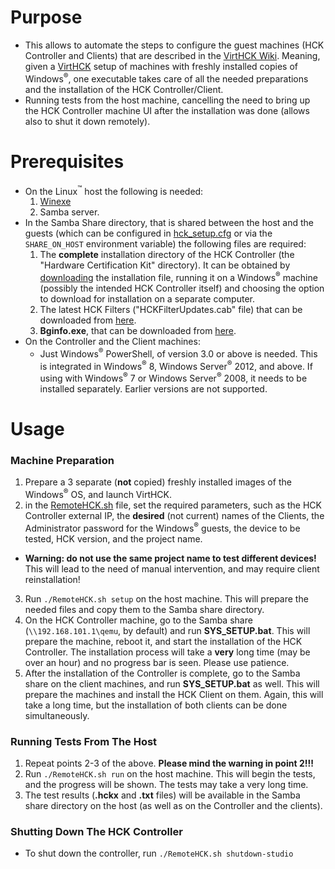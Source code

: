 Purpose
===============
* This allows to automate the steps to configure the guest machines (HCK Controller and Clients) that are described in the [VirtHCK Wiki](https://github.com/daynix/bricklets/wiki/VirtHCK-bricklet-documentation#Checklist_for_a_new_studio_VM). Meaning, given a [VirtHCK](https://github.com/daynix/bricklets/wiki/VirtHCK-bricklet-documentation) setup of machines with freshly installed copies of Windows<sup>&reg;</sup>, one executable takes care of all the needed preparations and the installation of the HCK Controller/Client.
* Running tests from the host machine, cancelling the need to bring up the HCK Controller machine UI after the installation was done (allows also to shut it down remotely).

Prerequisites
===============
* On the Linux<sup>&trade;</sup> host the following is needed:
  1. [Winexe](http://sourceforge.net/projects/winexe)
  2. Samba server.
* In the Samba Share directory, that is shared between the host and the guests (which can be configured in [hck_setup.cfg](https://github.com/daynix/bricklets/blob/master/VirtHCK/hck_setup.cfg) or via the `SHARE_ON_HOST` environment variable) the following files are required:
  1. The **complete** installation directory of the HCK Controller (the "Hardware Certification Kit" directory). It can be obtained by [downloading](https://msdn.microsoft.com/en-us/windows/hardware/hh833788.aspx) the installation file, running it on a Windows<sup>&reg;</sup> machine (possibly the intended HCK Controller itself) and choosing the option to download for installation on a separate computer.
  2. The latest HCK Filters ("HCKFilterUpdates.cab" file) that can be downloaded from [here](https://msdn.microsoft.com/en-us/library/windows/hardware/hh998024.aspx).
  3. **Bginfo.exe**, that can be downloaded from [here](https://technet.microsoft.com/en-us/library/bb897557.aspx).
* On the Controller and the Client machines:
  * Just Windows<sup>&reg;</sup> PowerShell, of version 3.0 or above is needed. This is integrated in Windows<sup>&reg;</sup> 8, Windows Server<sup>&reg;</sup> 2012, and above. If using with Windows<sup>&reg;</sup> 7 or Windows Server<sup>&reg;</sup> 2008, it needs to be installed separately. Earlier versions are not supported.

Usage
===============
### Machine Preparation
1. Prepare a 3 separate (**not** copied) freshly installed images of the Windows<sup>&reg;</sup> OS, and launch VirtHCK.
2. in the [RemoteHCK.sh](https://github.com/daynix/bricklets/blob/master/VirtHCK/guest_tools/RemoteHCK/RemoteHCK.sh) file, set the required parameters, such as the HCK Controller external IP, the **desired** (not current) names of the Clients, the Administrator password for the Windows<sup>&reg;</sup> guests, the device to be tested, HCK version, and the project name.
  * **Warning: do not use the same project name to test different devices!** This will lead to the need of manual intervention, and may require client reinstallation!
3. Run `./RemoteHCK.sh setup` on the host machine. This will prepare the needed files and copy them to the Samba share directory.
4. On the HCK Controller machine, go to the Samba share (`\\192.168.101.1\qemu`, by default) and run **SYS_SETUP.bat**. This will prepare the machine, reboot it, and start the installation of the HCK Controller. The installation process will take a **very** long time (may be over an hour) and no progress bar is seen. Please use patience.
5. After the installation of the Controller is complete, go to the Samba share on the client machines, and run **SYS_SETUP.bat** as well. This will prepare the machines and install the HCK Client on them. Again, this will take a long time, but the installation of both clients can be done simultaneously.

### Running Tests From The Host
1. Repeat points 2-3 of the above. **Please mind the warning in point 2!!!**
2. Run `./RemoteHCK.sh run` on the host machine. This will begin the tests, and the progress will be shown. The tests may take a very long time.
3. The test results (**.hckx** and **.txt** files) will be available in the Samba share directory on the host (as well as on the Controller and the clients).

### Shutting Down The HCK Controller
* To shut down the controller, run `./RemoteHCK.sh shutdown-studio`
